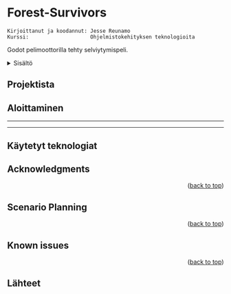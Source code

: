 <a name="readme-top"></a>
# Forest-Survivors

    Kirjoittanut ja koodannut: Jesse Reunamo
    Kurssi:                    Ohjelmistokehityksen teknologioita 
    
Godot pelimoottorilla tehty selviytymispeli. 

<details>
  <summary>Sisältö</summary>
  <ol>
    <li><a href="#projektista">Projektista</a></li>
    <li><a href="#käytetyt-teknologiat">Käytetyt teknologiat</a></li>
    <li>
      <a href="#getting-started">Projektin tulokset</a>
    </li>
    <li><a href="#acknowledgments">Opittua</a></li>
    <li><a href="#known-issues">Known Issues</a></li>    
    <li><a href="#lähteet">Lähteet</a></li>

  </ol>
</details>

## Projektista


## Aloittaminen



---

---

## Käytetyt teknologiat


## Acknowledgments

 <p align="right">(<a href="#readme-top">back to top</a>)</p>


## Scenario Planning 


<p align="right">(<a href="#readme-top">back to top</a>)</p>

## Known issues

<p align="right">(<a href="#readme-top">back to top</a>)</p>


## Lähteet
